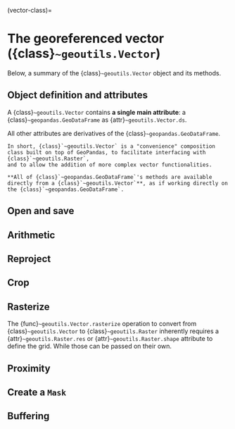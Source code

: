 (vector-class)=

# The georeferenced vector ({class}`~geoutils.Vector`)

Below, a summary of the {class}`~geoutils.Vector` object and its methods.

## Object definition and attributes

A {class}`~geoutils.Vector` contains **a single main attribute**: a {class}`~geopandas.GeoDataFrame` as {attr}`~geoutils.Vector.ds`.

All other attributes are derivatives of the {class}`~geopandas.GeoDataFrame`.

```{important}
In short, {class}`~geoutils.Vector` is a "convenience" composition class built on top of GeoPandas, to facilitate interfacing with {class}`~geoutils.Raster`,
and to allow the addition of more complex vector functionalities.

**All of {class}`~geopandas.GeoDataFrame`'s methods are available directly from a {class}`~geoutils.Vector`**, as if working directly on the {class}`~geopandas.GeoDataFrame`.
```

## Open and save


## Arithmetic


## Reproject


## Crop


## Rasterize

The {func}`~geoutils.Vector.rasterize` operation to convert from {class}`~geoutils.Vector` to {class}`~geoutils.Raster` inherently requires a
{attr}`~geoutils.Raster.res` or {attr}`~geoutils.Raster.shape` attribute to define the grid. While those can be passed on their own.

## Proximity


## Create a `Mask`


## Buffering
